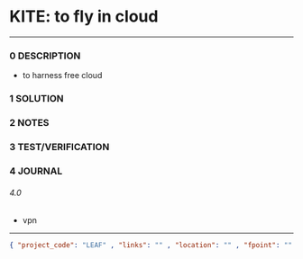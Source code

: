 # KITE: to fly in cloud
--------------------------------
### 0 DESCRIPTION
- to harness free cloud

### 1 SOLUTION


### 2 NOTES


### 3 TEST/VERIFICATION


### 4 JOURNAL
###### 4.0
- vpn


--------------------------------
```json
{ "project_code": "LEAF" , "links": "" , "location": "" , "fpoint": "" }
```
